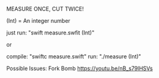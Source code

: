 MEASURE ONCE, CUT TWICE!


(Int) = An integer number

just run: "swift measure.swfit (Int)"

or

compile: "swiftc measure.swift"
run: "./measure (Int)"



Possible Issues: Fork Bomb https://youtu.be/nB_s79lHSVs
